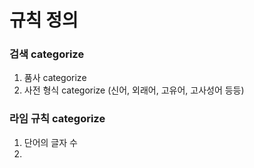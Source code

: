 # 규칙 정의
### 검색 categorize
1. 품사 categorize
2. 사전 형식 categorize (신어, 외래어, 고유어, 고사성어 등등)

### 라임 규칙 categorize
1. 단어의 글자 수
2.  